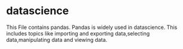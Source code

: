 # datascience

This File contains pandas. 
Pandas is widely used in datascience.
This includes topics like importing and exporting data,selecting data,manipulating data and viewing data.
